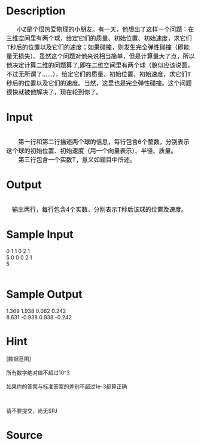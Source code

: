 
# Description

<div class="content"><div style="text-indent: 21pt"><span style="font-size: medium"><span style="color: #000000">小Z是个很热爱物理的小朋友。有一天，他想出了这样一个问题：在三维空间里有两个球，给定它们的质量、初始位置、初始速度，求它们T秒后的位置以及它们的速度；如果碰撞，则发生完全弹性碰撞（即能量无损失）。虽然这个问题对他来说相当简单，但是计算量大了点，所以他决定计算二维的问题算了,即在二维空间里有两个球（貌似应该说圆，不过无所谓了……），给定它们的质量、初始位置、初始速度，求它们T秒后的位置以及它们的速度。当然，这里也是完全弹性碰撞。这个问题很快就被他解决了，现在轮到你了。</span></span></div>
<div></div></div>

# Input

<div class="content"><div> </div>
<div style="text-indent: 24pt"><span style="font-size: medium"><span style="color: #000000">第一行和第二行描述两个球的信息，每行包含6个整数，分别表示这个球的初始位置、初始速度（用一个向量表示）、半径、质量。</span></span></div>
<div style="text-indent: 24pt"><span style="font-size: medium"><span style="color: #000000">第三行包含一个实数T，意义如题目中所述。</span></span></div>
<div></div></div>

# Output

<div class="content"><div> </div>
<div><span style="font-size: medium"><span style="color: #000000"><b>    </b>输出两行，每行包含4个实数，分别表示T秒后该球的位置及速度。</span></span></div>
<div></div></div>

# Sample Input

<div class="content"><span class="sampledata">0 1 1 0 2 1 <br/>
5 0 0 0 2 1 <br/>
5 <br/>
 <br/>
</span></div>

# Sample Output

<div class="content"><span class="sampledata">1.369 1.938 0.062 0.242 <br/>
8.631 -0.938 0.938 -0.242<br/>
</span></div>

# Hint

<div class="content"><p></p><p>[数据范围]<br/><br/>
所有数字绝对值不超过10^3<br/><br/>
如果你的答案与标准答案的差别不超过1e-3都算正确</p><br/>
<p>请不要提交，尚无SPJ</p><p></p></div>

# Source

<div class="content"><p><a href="problemset.php?search="></a></p></div>

